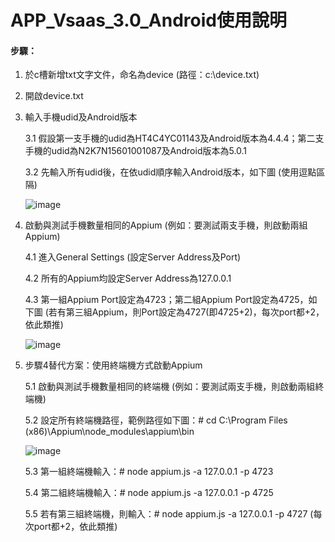 # APP_Vsaas_3.0_Android使用說明

#### 步驟：

1. 於c槽新增txt文字文件，命名為device (路徑：c:\device.txt)
2. 開啟device.txt

3. 輸入手機udid及Android版本

	3.1 假設第一支手機的udid為HT4C4YC01143及Android版本為4.4.4；第二支手機的udid為N2K7N15601001087及Android版本為5.0.1

	3.2 先輸入所有udid後，在依udid順序輸入Android版本，如下圖 (使用逗點區隔)
	
	![image](https://github.com/Gilleschen/APP_Vsaas2.0_Windows/blob/master/picture/device.png)
	
4. 啟動與測試手機數量相同的Appium (例如：要測試兩支手機，則啟動兩組Appium)
        
	4.1 進入General Settings (設定Server Address及Port)
        
	4.2 所有的Appium均設定Server Address為127.0.0.1
        
	4.3 第一組Appium Port設定為4723；第二組Appium Port設定為4725，如下圖 (若有第三組Appium，則Port設定為4727(即4725+2)，每次port都+2，依此類推)
	
	![image](https://github.com/Gilleschen/APP_Vsaas2.0_Windows/blob/master/picture/appium_general_settings.png)

5. 步驟4替代方案：使用終端機方式啟動Appium
	
	5.1 啟動與測試手機數量相同的終端機 (例如：要測試兩支手機，則啟動兩組終端機)
	
	5.2 設定所有終端機路徑，範例路徑如下圖：# cd C:\Program Files (x86)\Appium\node_modules\appium\bin 
	
	![image](https://github.com/Gilleschen/APP_Vsaas2.0_Windows/blob/master/picture/appium.js_path.png)
	
	5.3 第一組終端機輸入：# node appium.js -a 127.0.0.1 -p 4723 
	
	5.4 第二組終端機輸入：# node appium.js -a 127.0.0.1 -p 4725
	
	5.5 若有第三組終端機，則輸入：# node appium.js -a 127.0.0.1 -p 4727 (每次port都+2，依此類推)
